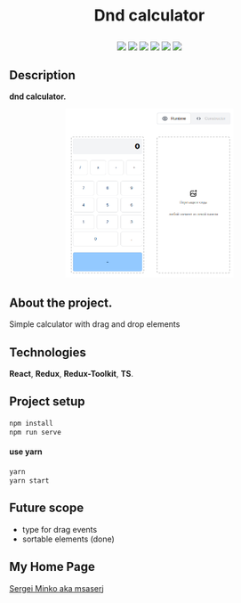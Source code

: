 <h1 align="center">Dnd calculator</h1>
<h2 align="center">

[//]: # '[![Mentioned in Awesome Vue.js](https://awesome.re/mentioned-badge.svg)](https://github.com/vuejs/awesome-vue)'

</h2>

<p align="center">

[//]: # '<img src="https://img.shields.io/npm/dy/msaserj">'

<img src="https://img.shields.io/badge/made%20by-msaserj-blue.svg" >

<img src="https://img.shields.io/github/stars/msaserj/inc-socialnetwork.svg?style=flat">

<img src="https://img.shields.io/badge/React-18.0.2-green.svg">

<img src="https://img.shields.io/github/languages/count/msaserj/inc-socialnetwork">

<img src="https://img.shields.io/github/languages/top/msaserj/inc-socialnetwork.svg">

<img src="https://badges.frapsoft.com/os/v1/open-source.svg?v=103" >

</p>

[//]: # '<h2 align="center"><a  href="">Live Demo</a></h2>'
[//]: # '### [Contributions are Welcome](https://github.com/silent-lad/VueSolitaire/blob/master/CONTRIBUTING.md)'

## Description

**dnd calculator.**
<p align="center"><img src="./src/assets/img/dnd-calc.png" width="60%"></p>

[//]: # '<p align="center"><img src="" width="80%"></p>'

## About the project.

Simple calculator with drag and drop elements



## Technologies

**React**,
**Redux**,
**Redux-Toolkit**,
**TS**.

## Project setup

```
npm install
npm run serve
```

#### use yarn

```
yarn
yarn start
```

## Future scope

- type for drag events
- sortable elements (done)

## My Home Page

[Sergei Minko aka msaserj](https://msaserj.ru)
